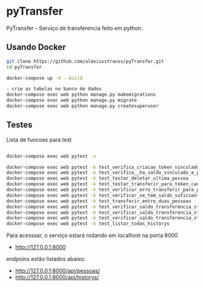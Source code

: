 ﻿# pyTransfer

PyTransfer - Serviço de transferencia feito em python.


## Usando Docker
```bash
git clone https://github.com/alexiusstrauss/pyTransfer.git
cd pyTransfer

docker-compose up -d --build

- crie as tabelas no banco de dados
docker-compose exec web python manage.py makemigrations
docker-compose exec web python manage.py migrate
docker-compose exec web python manage.py createsuperuser
```

## Testes
Lista de funcoes para test


```bash

docker-compose exec web pytest -x

docker-compose exec web pytest -k test_verifica_criacao_token_vinculado_a_pessoa
docker-compose exec web pytest -k test_verifica__ha_saldo_vinculado_a_pessoa
docker-compose exec web pytest -k test_testar_deletar_ultima_pessoa
docker-compose exec web pytest -k test_testar_transferir_para_token_cancelado
docker-compose exec web pytest -k test_verificar_erro_transferir_para_proprio_token
docker-compose exec web pytest -k test_verificar_se_tem_saldo_suficiente
docker-compose exec web pytest -k test_transferir_entre_duas_pessoas
docker-compose exec web pytest -k test_verificar_saldo_transferencia_status_pendente
docker-compose exec web pytest -k test_verificar_saldo_transferencia_status_executando
docker-compose exec web pytest -k test_verificar_saldo_transferencia_status_finalizado
docker-compose exec web pytest -k test_listar_todas_historys

```

Para acesssar, o serviço estará rodando em localhost na porta 8000
- http://127.0.0.1:8000

endpoins estão listados abaixo:

- http://127.0.0.1:8000/api/pessoas/
- http://127.0.0.1:8000/api/historys/

